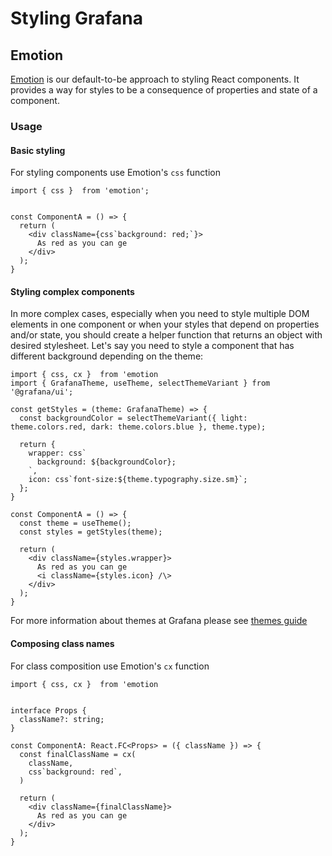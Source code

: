 # Styling Grafana

## Emotion

[Emotion](https://emotion.sh/docs/introduction) is our default-to-be approach to styling React components. It provides a way for styles to be a consequence of properties and state of a component.

### Usage

#### Basic styling

For styling components use Emotion's `css` function

```tsx
import { css }  from 'emotion';


const ComponentA = () => {
  return (
    <div className={css`background: red;`}>
      As red as you can ge
    </div>
  );
}
```

#### Styling complex components

In more complex cases, especially when you need to style multiple DOM elements in one component or when your styles that depend on properties and/or state, you should create a helper function that returns an object with desired stylesheet. Let's say you need to style a component that has different background depending on the theme:

```tsx
import { css, cx }  from 'emotion
import { GrafanaTheme, useTheme, selectThemeVariant } from '@grafana/ui';

const getStyles = (theme: GrafanaTheme) => {
  const backgroundColor = selectThemeVariant({ light: theme.colors.red, dark: theme.colors.blue }, theme.type);

  return {
    wrapper: css`
      background: ${backgroundColor};
    `,
    icon: css`font-size:${theme.typography.size.sm}`;
  };
}

const ComponentA = () => {
  const theme = useTheme();
  const styles = getStyles(theme);

  return (
    <div className={styles.wrapper}>
      As red as you can ge
      <i className={styles.icon} /\>
    </div>
  );
}
```

For more information about themes at Grafana please see [themes guide](./themes.md)

#### Composing class names

For class composition use Emotion's `cx` function

```tsx
import { css, cx }  from 'emotion


interface Props {
  className?: string;
}

const ComponentA: React.FC<Props> = ({ className }) => {
  const finalClassName = cx(
    className,
    css`background: red`,
  )

  return (
    <div className={finalClassName}>
      As red as you can ge
    </div>
  );
}
```
